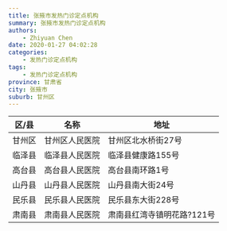 ```yaml
---
title: 张掖市发热门诊定点机构
summary: 张掖市发热门诊定点机构
authors: 
    - Zhiyuan Chen
date: 2020-01-27 04:02:28
categories: 
    - 发热门诊定点机构
tags: 
    - 发热门诊定点机构
province: 甘肃省
city: 张掖市
suburb: 甘州区
---
```


|  区/县  |  名称  |  地址  |
|------|-------|------|
|  甘州区  |  甘州区人民医院  |  甘州区北水桥街27号  
|  临泽县  |  临泽县人民医院  |  临泽县健康路155号  
|  高台县  |  高台县人民医院  |  高台县南环路1号  
|  山丹县  |  山丹县人民医院  |  山丹县南大街24号  
|  民乐县  |  民乐县人民医院  |  民乐县东大街228号  
|  肃南县  |  肃南县人民医院  |  肃南县红湾寺镇明花路?121号  

